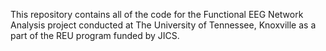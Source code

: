 This repository contains all of the code for the Functional EEG Network Analysis project conducted at The University of Tennessee, Knoxville as a part of the REU program funded by JICS.
